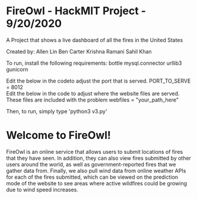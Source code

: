 #     FireOwl - HackMIT Project - 9/20/2020
A Project that shows a live dashboard of all the fires in the United States

Created by:
    Allen Lin
    Ben Carter
    Krishna Ramani 
    Sahil Khan

To run, install the following requirements:
    bottle
    mysql.connector
    urllib3
    gunicorn
      
Edit the below in the codeto adjust the port that is served.
    PORT_TO_SERVE = 8012    
Edit the below in the code to adjust where the website files are served. These files are included with the problem
    webfiles = "your_path_here"


Then, to run, simply type 'python3 v3.py' 


#   Welcome to FireOwl!

FireOwl is an online service that allows users to submit locations of fires that they have seen. In addition, they can also view fires submitted by other users around the world, as well as government-reported fires that we gather data from. Finally, we also pull wind data from online weather APIs for each of the fires submitted, which can be viewed on the prediction mode of the website to see areas where active wildfires could be growing due to wind speed increases.
